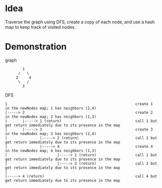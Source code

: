 # Idea

Traverse the graph using DFS, create a copy of each node, and use a hash map to keep track of visited nodes.

# Demonstration

graph

            1
          /   \
         2     4
          \   /
            3

DFS

    1                                                           create 1 in the newNodes map; 1 has neighbors (2,4)
    |-----> 2                                                   create 2 in the newNodes map; 2 has neighbors (1,3)
    |       |-----> 1 (return)                                  call 1 but get return immediately due to its presence in the map
    |       |-----> 3                                           create 3 in the newNodes map; 3 has neighbors (2,4)
    |               |-----> 2 (return)                          call 2 but get return immediately due to its presence in the map
    |               |-----> 4                                   create 4 in the newNodes map; 4 has neighbors (1,3)
    |                       |-----> 1 (return)                  call 1 but get return immediately due to its presence in the map
    |                       |-----> 3 (return)                  call 3 but get return immediately due to its presence in the map
    |
    |-----> 4 (return)                                          call 4 but get return immediately due to its presence in the map
